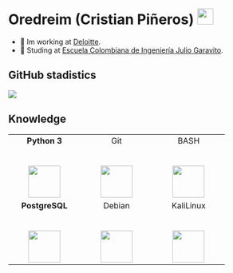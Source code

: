 <h1 align="left">Oredreim (Cristian Piñeros) <img height="32px" src="https://cdn.svgporn.com/logos/git-icon.svg"> </h1>

- 🔭 Im working at [Deloitte](https://www2.deloitte.com/us/en.html).
- 🌱 Studing at [Escuela Colombiana de Ingeniería Julio Garavito](https://www.escuelaing.edu.co/es/).

<h2 align="left">GitHub stadistics</h2>

<div>
    <img  src="https://github-readme-stats.vercel.app/api?username=Oredreim&show_icons=true&theme=dracula")>
</div>

<h2 align="left">Knowledge</h2>

<table>
  <tbody>
    <tr valign="top">
      <td width="25%" align="center">
         <span><b>Python 3</b></span><br><br><br>
        <img height="64px" src="https://cdn.svgporn.com/logos/python.svg">
      </td>
      <td width="25%" align="center">
        <span>Git</span><br><br><br>
        <img height="64px" src="https://cdn.svgporn.com/logos/git-icon.svg">
      </td>
      <td width="25%" align="center">
        <span>BASH</span><br><br><br>
        <img height="64px" src="https://bashlogo.com/img/logo/png/full_colored_dark.png">
      </td>
    </tr>
      <td width="25%" align="center">
        <span><b>PostgreSQL</b></span><br><br><br>
        <img height="64px" src="https://cdn.svgporn.com/logos/postgresql.svg">
      </td>
      <td width="25%" align="center">
        <span>Debian</span><br><br><br>
        <img height="64px" src="https://cdn.svgporn.com/logos/debian.svg">
      </td>
      <td width="25%" align="center">
        <span>KaliLinux</span><br><br><br>
        <img height="64px" src="https://www.logolynx.com/images/logolynx/6d/6d24c0630dafaaf66ea2b6c75e49ad68.png">
      </td>
    </tr>
    
  </tbody>
</table>
</p>
